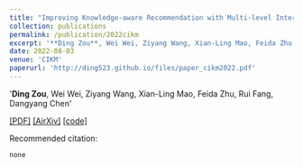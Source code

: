 ```yaml
---
title: "Improving Knowledge-aware Recommendation with Multi-level Interactive Contrastive Learning"
collection: publications
permalink: /publication/2022cikm
excerpt: '**Ding Zou**, Wei Wei, Ziyang Wang, Xian-Ling Mao, Feida Zhu, Rui Fang, Dangyang Chen'
date: 2022-08-03
venue: 'CIKM'
paperurl: 'http://ding523.github.io/files/paper_cikm2022.pdf'
---
```

'**Ding Zou**, Wei Wei, Ziyang Wang, Xian-Ling Mao, Feida Zhu, Rui Fang, Dangyang Chen'


[\[PDF\]](http://ding523.github.io/files/paper_cikm2022.pdf)
[\[AirXiv\]](https://arxiv.org/)
[\[code\]](https://github.com/cciiplab/kgic)

Recommended citation:
```
none 
```
